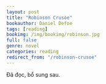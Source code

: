 ```yaml
---
layout: post
title: "Robinson Crusoe"
bookauthor: Daniel Defoe
tags: [reading]
bookimg: /img/bookimg/robinson.jpg
full: false
genre: novel
categories: reading
redirect_from: "/robinson-crusoe"
---
```


Đã đọc, bổ sung sau.